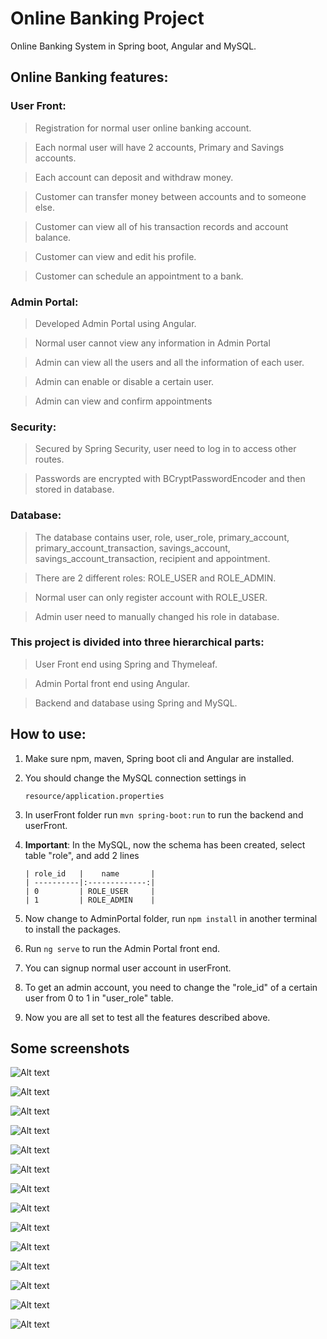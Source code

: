 # Online Banking Project
Online Banking System in Spring boot, Angular and MySQL.


## Online Banking features:

### User Front:

> Registration for normal user online banking account.

> Each normal user will have 2 accounts, Primary and Savings accounts.

> Each account can deposit and withdraw money.

> Customer can transfer money between accounts and to someone else.

> Customer can view all of his transaction records and account balance.

> Customer can view and edit his profile.

> Customer can schedule an appointment to a bank.

### Admin Portal:

> Developed Admin Portal using Angular.

> Normal user cannot view any information in Admin Portal

> Admin can view all the users and all the information of each user.

> Admin can enable or disable a certain user.

> Admin can view and confirm appointments



### Security:

> Secured by Spring Security, user need to log in to access other routes.

>Passwords are encrypted with BCryptPasswordEncoder and then stored in database.



### Database:

>The database contains user, role, user_role, primary_account, primary_account_transaction, savings_account, savings_account_transaction, recipient and appointment.

> There are 2 different roles: ROLE_USER and ROLE_ADMIN. 

> Normal user can only register account with ROLE_USER. 

> Admin user need to manually changed his role in database.


### This project is divided into three hierarchical parts: 

> User Front end using Spring and Thymeleaf.

> Admin Portal front end using Angular. 

> Backend and database using Spring and MySQL.

## How to use:

1. Make sure npm, maven, Spring boot cli and Angular are installed.

2. You should change the MySQL connection settings in 
    
    `resource/application.properties`
    
3. In userFront folder run `mvn spring-boot:run` to run the backend and userFront.

4.  **Important**: In the MySQL, now the schema has been created, select table "role", and add 2 lines

        | role_id   |    name       | 
        | ----------|:-------------:| 
        | 0         | ROLE_USER     | 
        | 1         | ROLE_ADMIN    | 

3. Now change to AdminPortal folder, run `npm install` in another terminal to install the packages.

4. Run `ng serve` to run the Admin Portal front end.

5. You can signup normal user account in userFront.

6. To get an admin account, you need to change the "role_id" of a certain user from 0 to 1 in "user_role" table.

7. Now you are all set to test all the features described above.

## Some screenshots

![Alt text](https://github.com/Guheyhey/Online-Banking/raw/master/images/1.PNG) 


![Alt text](https://github.com/Guheyhey/Online-Banking/raw/master/images/2.PNG)

 
![Alt text](https://github.com/Guheyhey/Online-Banking/raw/master/images/3.PNG) 


![Alt text](https://github.com/Guheyhey/Online-Banking/raw/master/images/4.PNG) 


![Alt text](https://github.com/Guheyhey/Online-Banking/raw/master/images/5.PNG)

 
![Alt text](https://github.com/Guheyhey/Online-Banking/raw/master/images/6.PNG)

 
![Alt text](https://github.com/Guheyhey/Online-Banking/raw/master/images/7.PNG) 


![Alt text](https://github.com/Guheyhey/Online-Banking/raw/master/images/8.PNG) 


![Alt text](https://github.com/Guheyhey/Online-Banking/raw/master/images/9.PNG) 


![Alt text](https://github.com/Guheyhey/Online-Banking/raw/master/images/a1.PNG)


![Alt text](https://github.com/Guheyhey/Online-Banking/raw/master/images/a2.PNG)

 
![Alt text](https://github.com/Guheyhey/Online-Banking/raw/master/images/a3.PNG) 


![Alt text](https://github.com/Guheyhey/Online-Banking/raw/master/images/a4.PNG)

 
![Alt text](https://github.com/Guheyhey/Online-Banking/raw/master/images/a5.PNG) 

